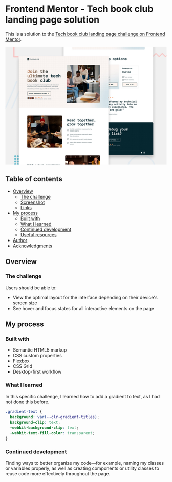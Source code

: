 # Frontend Mentor - Tech book club landing page solution

This is a solution to the [Tech book club landing page challenge on Frontend Mentor](https://www.frontendmentor.io/challenges/tech-book-club-landing-page-fZQidjHU73).

![Design preview for the Tech book club landing page coding challenge](./preview.jpg)

## Table of contents

- [Overview](#overview)
  - [The challenge](#the-challenge)
  - [Screenshot](#screenshot)
  - [Links](#links)
- [My process](#my-process)
  - [Built with](#built-with)
  - [What I learned](#what-i-learned)
  - [Continued development](#continued-development)
  - [Useful resources](#useful-resources)
- [Author](#author)
- [Acknowledgments](#acknowledgments)

## Overview

### The challenge

Users should be able to:

- View the optimal layout for the interface depending on their device's screen size
- See hover and focus states for all interactive elements on the page

## My process

### Built with

- Semantic HTML5 markup
- CSS custom properties
- Flexbox
- CSS Grid
- Desktop-first workflow

### What I learned

In this specific challenge, I learned how to add a gradient to text, as I had not done this before.

```css
.gradient-text {
  background: var(--clr-gradient-titles);
  background-clip: text;
  -webkit-background-clip: text;
  -webkit-text-fill-color: transparent;
}
```

### Continued development

Finding ways to better organize my code—for example, naming my classes or variables properly, as well as creating components or utility classes to reuse code more effectively throughout the page.
